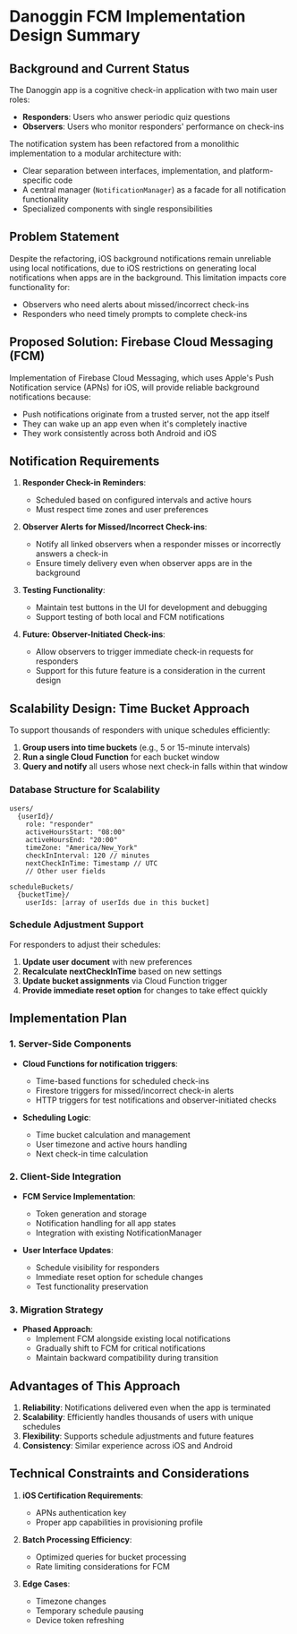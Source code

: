 # Danoggin FCM Implementation Design Summary

## Background and Current Status

The Danoggin app is a cognitive check-in application with two main user roles:
- **Responders**: Users who answer periodic quiz questions
- **Observers**: Users who monitor responders' performance on check-ins

The notification system has been refactored from a monolithic implementation to a modular architecture with:
- Clear separation between interfaces, implementation, and platform-specific code
- A central manager (`NotificationManager`) as a facade for all notification functionality
- Specialized components with single responsibilities

## Problem Statement

Despite the refactoring, iOS background notifications remain unreliable using local notifications, due to iOS restrictions on generating local notifications when apps are in the background. This limitation impacts core functionality for:
- Observers who need alerts about missed/incorrect check-ins
- Responders who need timely prompts to complete check-ins

## Proposed Solution: Firebase Cloud Messaging (FCM)

Implementation of Firebase Cloud Messaging, which uses Apple's Push Notification service (APNs) for iOS, will provide reliable background notifications because:
- Push notifications originate from a trusted server, not the app itself
- They can wake up an app even when it's completely inactive
- They work consistently across both Android and iOS

## Notification Requirements

1. **Responder Check-in Reminders**:
   - Scheduled based on configured intervals and active hours
   - Must respect time zones and user preferences

2. **Observer Alerts for Missed/Incorrect Check-ins**:
   - Notify all linked observers when a responder misses or incorrectly answers a check-in
   - Ensure timely delivery even when observer apps are in the background

3. **Testing Functionality**:
   - Maintain test buttons in the UI for development and debugging
   - Support testing of both local and FCM notifications

4. **Future: Observer-Initiated Check-ins**:
   - Allow observers to trigger immediate check-in requests for responders
   - Support for this future feature is a consideration in the current design

## Scalability Design: Time Bucket Approach

To support thousands of responders with unique schedules efficiently:

1. **Group users into time buckets** (e.g., 5 or 15-minute intervals)
2. **Run a single Cloud Function** for each bucket window
3. **Query and notify** all users whose next check-in falls within that window

### Database Structure for Scalability

```
users/
  {userId}/
    role: "responder"
    activeHoursStart: "08:00"
    activeHoursEnd: "20:00"
    timeZone: "America/New_York"
    checkInInterval: 120 // minutes
    nextCheckInTime: Timestamp // UTC
    // Other user fields

scheduleBuckets/
  {bucketTime}/
    userIds: [array of userIds due in this bucket]
```

### Schedule Adjustment Support

For responders to adjust their schedules:

1. **Update user document** with new preferences
2. **Recalculate nextCheckInTime** based on new settings
3. **Update bucket assignments** via Cloud Function trigger
4. **Provide immediate reset option** for changes to take effect quickly

## Implementation Plan

### 1. Server-Side Components

- **Cloud Functions for notification triggers**:
  - Time-based functions for scheduled check-ins
  - Firestore triggers for missed/incorrect check-in alerts
  - HTTP triggers for test notifications and observer-initiated checks

- **Scheduling Logic**:
  - Time bucket calculation and management
  - User timezone and active hours handling
  - Next check-in time calculation

### 2. Client-Side Integration

- **FCM Service Implementation**:
  - Token generation and storage
  - Notification handling for all app states
  - Integration with existing NotificationManager

- **User Interface Updates**:
  - Schedule visibility for responders
  - Immediate reset option for schedule changes
  - Test functionality preservation

### 3. Migration Strategy

- **Phased Approach**:
  - Implement FCM alongside existing local notifications
  - Gradually shift to FCM for critical notifications
  - Maintain backward compatibility during transition

## Advantages of This Approach

1. **Reliability**: Notifications delivered even when the app is terminated
2. **Scalability**: Efficiently handles thousands of users with unique schedules
3. **Flexibility**: Supports schedule adjustments and future features
4. **Consistency**: Similar experience across iOS and Android

## Technical Constraints and Considerations

1. **iOS Certification Requirements**:
   - APNs authentication key
   - Proper app capabilities in provisioning profile

2. **Batch Processing Efficiency**:
   - Optimized queries for bucket processing
   - Rate limiting considerations for FCM

3. **Edge Cases**:
   - Timezone changes
   - Temporary schedule pausing
   - Device token refreshing
